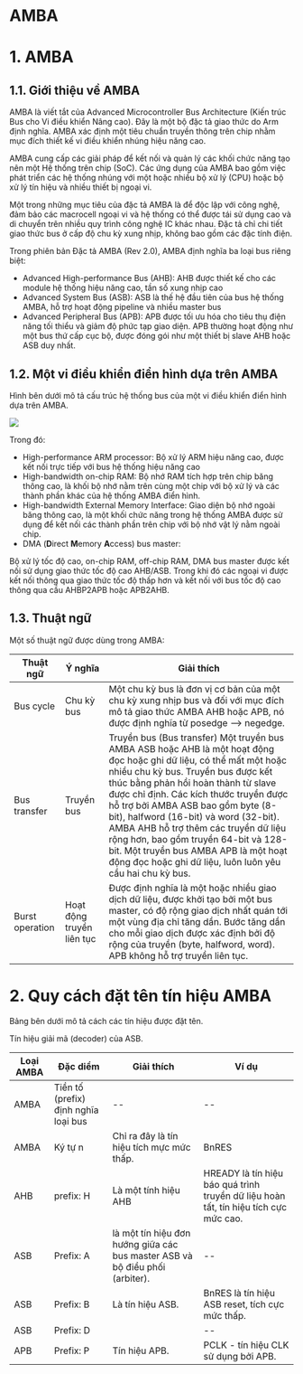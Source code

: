 # AMBA

# **1. AMBA**

## **1.1. Giới thiệu về AMBA**

AMBA là viết tắt của Advanced Microcontroller Bus Architecture (Kiến trúc Bus cho Vi điều khiển Nâng cao). Đây là một bộ đặc tả giao thức do Arm định nghĩa. AMBA xác định một tiêu chuẩn truyền thông trên chip nhằm mục đích thiết kế vi điều khiển nhúng hiệu năng cao.

AMBA cung cấp các giải pháp để kết nối và quản lý các khối chức năng tạo nên một Hệ thống trên chip (SoC). Các ứng dụng của AMBA bao gồm việc phát triển các hệ thống nhúng với một hoặc nhiều bộ xử lý (CPU) hoặc bộ xử lý tín hiệu và nhiều thiết bị ngoại vi.

Một trong những mục tiêu của đặc tả AMBA là để độc lập với công nghệ, đảm bảo các macrocell ngoại vi và hệ thống có thể được tái sử dụng cao và di chuyển trên nhiều quy trình công nghệ IC khác nhau. Đặc tả chỉ chi tiết giao thức bus ở cấp độ chu kỳ xung nhịp, không bao gồm các đặc tính điện.

Trong phiên bản Đặc tả AMBA (Rev 2.0), AMBA định nghĩa ba loại bus riêng biệt:

- Advanced High-performance Bus (AHB): AHB được thiết kế cho các module hệ thống hiệu năng cao, tần số xung nhịp cao
- Advanced System Bus (ASB): ASB là thế hệ đầu tiên của bus hệ thống AMBA, hỗ trợ hoạt động pipeline và nhiều master bus
- Advanced Peripheral Bus (APB): APB được tối ưu hóa cho tiêu thụ điện năng tối thiểu và giảm độ phức tạp giao diện. APB thường hoạt động như một bus thứ cấp cục bộ, được đóng gói như một thiết bị slave AHB hoặc ASB duy nhất.

## **1.2. Một vi điều khiển điển hình dựa trên AMBA**

Hình bên dưới mô tả cấu trúc hệ thống bus của một vi điều khiển điển hình dựa trên AMBA.

![](https://lh7-rt.googleusercontent.com/docsz/AD_4nXdPP6OALRn8DcHWAUAfNWx8U3QP8Is0A_81tU26MClIipv5yxuFo7PXPTt1Rv1z4RR4vdXzh230nCk5oeMeF0LTGrXW9ucg69RLf_pH9g7azH2UCQUtVZx9KrBqcuBt2IP8jlPqOg?key=L_Gjf62Qg3JKXWpL6xNacw)

Trong đó:

- High-performance ARM processor: Bộ xử lý ARM hiệu năng cao, được kết nối trực tiếp với bus hệ thống hiệu năng cao
- High-bandwidth on-chip RAM: Bộ nhớ RAM tích hợp trên chip băng thông cao, là khối bộ nhớ nằm trên cùng một chip với bộ xử lý và các thành phần khác của hệ thống AMBA điển hình.
- High-bandwidth External Memory Interface: Giao diện bộ nhớ ngoài băng thông cao, là một khối chức năng trong hệ thống AMBA được sử dụng để kết nối các thành phần trên chip với bộ nhớ vật lý nằm ngoài chip.
- DMA (**D**irect **M**emory **A**ccess) bus master:

Bộ xử lý tốc độ cao, on-chip RAM, off-chip RAM, DMA bus master được kết nối sử dụng giao thức tốc độ cao AHB/ASB. Trong khi đó các ngoại vi được kết nối thông qua giao thức tốc độ thấp hơn và kết nối với bus tốc độ cao thông qua cầu AHBP2APB hoặc APB2AHB.

## **1.3. Thuật ngữ**

Một số thuật ngữ được dùng trong AMBA:

| Thuật ngữ | Ý nghĩa | Giải thích |
| --- | --- | --- |
| Bus cycle | Chu kỳ bus | Một chu kỳ bus là đơn vị cơ bản của một chu kỳ xung nhịp bus và đối với mục đích mô tả giao thức AMBA AHB hoặc APB, nó được định nghĩa từ posedge --> negedge. |
| Bus transfer | Truyền bus | Truyền bus (Bus transfer) Một truyền bus AMBA ASB hoặc AHB là một hoạt động đọc hoặc ghi dữ liệu, có thể mất một hoặc nhiều chu kỳ bus. Truyền bus được kết thúc bằng phản hồi hoàn thành từ slave được chỉ định. Các kích thước truyền được hỗ trợ bởi AMBA ASB bao gồm byte (8-bit), halfword (16-bit) và word (32-bit). AMBA AHB hỗ trợ thêm các truyền dữ liệu rộng hơn, bao gồm truyền 64-bit và 128-bit. Một truyền bus AMBA APB là một hoạt động đọc hoặc ghi dữ liệu, luôn luôn yêu cầu hai chu kỳ bus. |
| Burst operation | Hoạt động truyền liên tục | Được định nghĩa là một hoặc nhiều giao dịch dữ liệu, được khởi tạo bởi một bus master, có độ rộng giao dịch nhất quán tới một vùng địa chỉ tăng dần. Bước tăng dần cho mỗi giao dịch được xác định bởi độ rộng của truyền (byte, halfword, word). APB không hỗ trợ truyền liên tục. |

# **2. Quy cách đặt tên tín hiệu AMBA**

Bảng bên dưới mô tả cách các tín hiệu được đặt tên.

Tín hiệu giải mã (decoder) của ASB.

| Loại AMBA | Đặc diểm | Giải thích | Ví dụ |
| --- | --- | --- | --- |
| AMBA | Tiền tố (prefix) định nghĩa loại bus | -- | -- |
| AMBA | Ký tự n | Chỉ ra đây là tín hiệu tích mực mức thấp. | BnRES |
| AHB | prefix: H | Là một tính hiệu AHB | HREADY là tín hiệu báo quá trình truyền dữ liệu hoàn tất, tín hiệu tích cực mức cao. |
| ASB | Prefix: A | là một tín hiệu đơn hướng giữa các bus master ASB và bộ điều phối (arbiter). | -- |
| ASB | Prefix: B | Là tín hiệu ASB. | BnRES là tín hiệu ASB reset, tích cực mức thấp. |
| ASB | Prefix: D |  | -- |
| APB | Prefix: P | Tín hiệu APB. | PCLK - tín hiệu CLK sử dụng bởi APB. |

<!-- [APB-(Advanced Peripheral Bus)](AMBA%20216f6c033d5080998a3ccbd62a4422a7/APB-(Advanced%20Peripheral%20Bus)%20216f6c033d508062a232f762331fde06.md)

[AHB-(Advanced High-performance Bus)](AMBA%20216f6c033d5080998a3ccbd62a4422a7/AHB-(Advanced%20High-performance%20Bus)%20216f6c033d5080b8ab84d714acc7e1c4.md)

[AXI-(Advanced eXtensible Interface)](AMBA%20216f6c033d5080998a3ccbd62a4422a7/AXI-(Advanced%20eXtensible%20Interface)%20216f6c033d5080bdb979e3583eac0bf2.md) -->